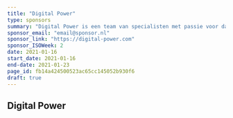 ```yaml
---
title: "Digital Power"
type: sponsors
summary: "Digital Power is een team van specialisten met passie voor data. We helpen organisaties, groot en klein, effectief te werken met data. Onze mensen zijn gespecialiseerd in Data Analytics, Technical Web Analytics, Customer Experience, Data Science en Data Engineering. In multidisciplinaire teams zijn we jouw datapartner."
sponsor_email: "email@sponsor.nl"
sponsor_link: "https://digital-power.com"
sponsor_ISOWeek: 2
date: 2021-01-16
start_date: 2021-01-16
end-date: 2021-01-23
page_id: fb14a424500523ac65cc145052b930f6
draft: true
---
```


## Digital Power

